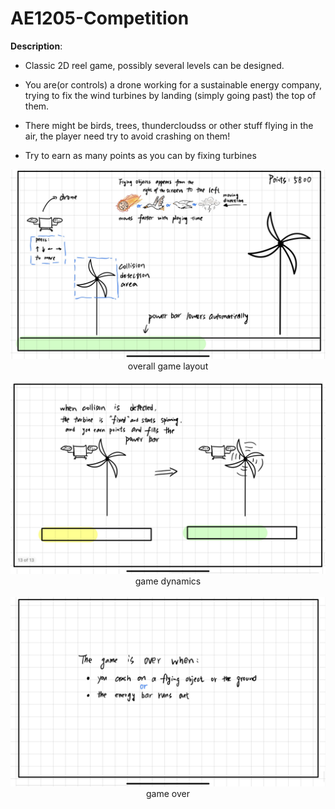 # AE1205-Competition
**Description**: 

- Classic 2D reel game, possibly several levels can be designed.
  
- You are(or controls) a drone working for a sustainable energy company, trying to fix the wind turbines by landing (simply going past) the top of them.

- There might be birds, trees, thundercloudss or other stuff flying in the air, the player need try to avoid crashing on them!

- Try to earn as many points as you can by fixing turbines

<img src="images\sketch\sketch1.png">
<center>overall game layout</center>
<br>

<img src="images\sketch\sketch2.png">
<center>game dynamics</center>
<br>

<img src="images\sketch\sketch3.png">
<center>game over</center>
<br>